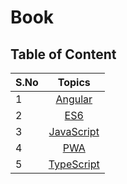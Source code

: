 # Book

## Table of Content

| S.No |               Topics               |
|------|:----------------------------------:|
| 1    |    [Angular](/Angular/index.md)    |
| 2    |        [ES6](/ES6/index.md)        |
| 3    | [JavaScript](/JavaScript/index.md) |
| 4    |        [PWA](/PWA/index.md)        |
| 5    | [TypeScript](/TypeScript/index.md) |
